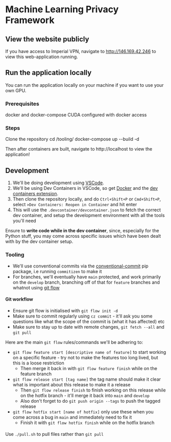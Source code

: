 # Machine Learning Privacy Framework

## View the website publicly
If you have access to Imperial VPN, navigate to http://146.169.42.246 to view this web-application running.

## Run the application locally
You can run the application locally on your machine if you want to use your own GPU.

### Prerequisites
docker and docker-compose
CUDA configured with docker access

### Steps
Clone the repository
cd /tooling/
docker-compose up --build -d

Then after containers are built, navigate to http://localhost to view the application!

## Development
1. We'll be doing development using [VSCode](https://code.visualstudio.com/).
2. We'll be using Dev Containers in VSCode, so get [Docker](https://www.docker.com/) and the [dev containers extension](https://marketplace.visualstudio.com/items?itemName=ms-vscode-remote.remote-containers).
3. Then clone the repository locally, and do `Ctrl+Shift+P` or `Cmd+Shift+P`, select `>Dev Containers: Reopen in Container` and hit enter
4. This will use the `.devcontainer/devcontainer.json` to fetch the correct dev container, and setup the development environment with all the tools you'll need

Ensure to **write code while in the dev container**, since, especially for the Python stuff, you may come across specific issues which have been dealt with by the dev container setup.

### Tooling
- We'll use conventional commits via the [conventional-commit](https://pypi.org/project/conventional-commit/) pip package, i.e running `commitizen` to make it
- For branches, we'll eventually have `main` protected, and work primarily on the `develop` branch, branching off of that for `feature` branches and whatnot using [git flow](https://github.com/nvie/gitflow)
#### Git workflow
- Ensure git flow is initialised with `git flow init -d`
- Make sure to commit regularly using `cz commit` - it'll ask you some questions like what the scope of the commit is (what it has affected) etc
- Make sure to stay up to date with remote changes, `git fetch --all` and `git pull`


Here are the main `git flow` rules/commands we'll be adhering to:
- `git flow feature start [descriptive name of feature]` to start working on a specific feature - try not to make the features too long lived, but this is a loose restriction
  - Then merge it back in with `git flow feature finish` while on the feature branch
- `git flow release start [tag name]` the tag name should make it clear what is important about this release to make it a release
  - Then `git flow release finish` to finish working on this release while on the hotfix branch - it'll merge it back into `main` and `develop`
  - Also don't forget to do `git push origin --tags` to push the tagged release
- `git flow hotfix start [name of hotfix]` only use these when you come across a bug in `main` and immediately need to fix it
  - Finish it with `git flow hotfix finish` while on the hotfix branch
####
Use `./pull.sh` to pull files rather than `git pull`
